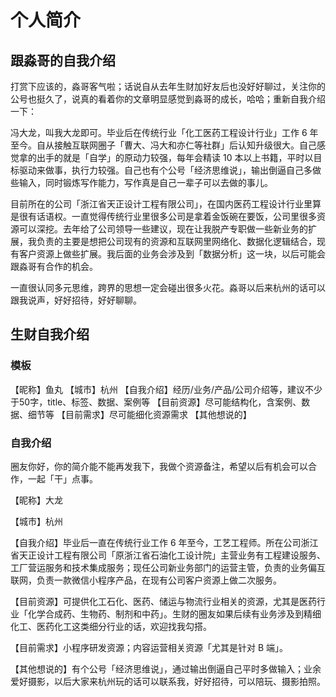 # 个人简介

## 跟淼哥的自我介绍

打赏下应该的，淼哥客气啦；话说自从去年生财加好友后也没好好聊过，关注你的公号也挺久了，说真的看着你的文章明显感觉到淼哥的成长，哈哈；重新自我介绍一下：

冯大龙，叫我大龙即可。毕业后在传统行业「化工医药工程设计行业」工作 6 年至今。自从接触互联网圈子「曹大、冯大和亦仁等社群」后认知升级很大。自己感觉拿的出手的就是「自学」的原动力较强，每年会精读 10 本以上书籍，平时以目标驱动来做事，执行力较强。自己也有个公号「经济思维说」，输出倒逼自己多做些输入，同时锻炼写作能力，写作真是自己一辈子可以去做的事儿。

目前所在的公司「浙江省天正设计工程有限公司」，在国内医药工程设计行业里算是很有话语权。一直觉得传统行业里很多公司是拿着金饭碗在要饭，公司里很多资源可以深挖。去年给了公司领导一些建议，现在让我脱产专职做一些新业务的扩展，我负责的主要是想把公司现有的资源和互联网里网络化、数据化逻辑结合，现有客户资源上做些扩展。我后面的业务会涉及到「数据分析」这一块，以后可能会跟淼哥有合作的机会。

一直很认同多元思维，跨界的思想一定会碰出很多火花。淼哥以后来杭州的话可以跟我说声，好好招待，好好聊聊。

## 生财自我介绍

### 模板

【昵称】鱼丸
【城市】杭州
【自我介绍】经历/业务/产品/公司介绍等，建议不少于50字，title、标签、数据、案例等
【目前资源】尽可能结构化，含案例、数据、细节等
【目前需求】尽可能细化资源需求
【其他想说的】

### 自我介绍

圈友你好，你的简介能不能再发我下，我做个资源备注，希望以后有机会可以合作，一起「干」点事。

【昵称】大龙

【城市】杭州

【自我介绍】毕业后一直在传统行业工作 6 年至今，工艺工程师。所在公司浙江省天正设计工程有限公司「原浙江省石油化工设计院」主营业务有工程建设服务、工厂营运服务和技术集成服务；现任公司新业务部门的运营主管，负责的业务偏互联网，负责一款微信小程序产品，在现有公司客户资源上做二次服务。

【目前资源】可提供化工石化、医药、储运与物流行业相关的资源，尤其是医药行业「化学合成药、生物药、制剂和中药」。生财的圈友如果后续有业务涉及到精细化工、医药化工这类细分行业的话，欢迎找我勾搭。

【目前需求】小程序研发资源；内容运营相关资源「尤其是针对 B 端」。

【其他想说的】有个公号「经济思维说」，通过输出倒逼自己平时多做输入；业余爱好摄影，以后大家来杭州玩的话可以联系我，好好招待，可以陪玩、摄影拍照。











